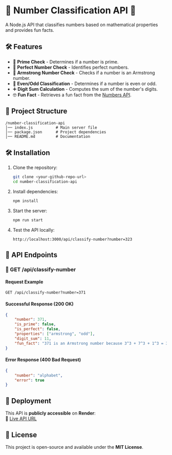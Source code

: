 # 📌 Number Classification API 🚀  
A Node.js API that classifies numbers based on mathematical properties and provides fun facts.

## 🛠 Features
- 🔢 **Prime Check** - Determines if a number is prime.
- 💯 **Perfect Number Check** - Identifies perfect numbers.
- 🎯 **Armstrong Number Check** - Checks if a number is an Armstrong number.
- 🔄 **Even/Odd Classification** - Determines if a number is even or odd.
- ➕ **Digit Sum Calculation** - Computes the sum of the number's digits.
- 🤓 **Fun Fact** - Retrieves a fun fact from the [Numbers API](http://numbersapi.com/).

## 📂 Project Structure
```
/number-classification-api
│── index.js          # Main server file
│── package.json      # Project dependencies
│── README.md         # Documentation
```

## 🛠 Installation
1. Clone the repository:
   ```sh
   git clone <your-github-repo-url>
   cd number-classification-api
   ```

2. Install dependencies:
   ```sh
   npm install
   ```

3. Start the server:
   ```sh
   npm run start 
   ```

4. Test the API locally:
   ```
   http://localhost:3000/api/classify-number?number=323
   ```

## 📡 API Endpoints
### 🔹 GET /api/classify-number
#### Request Example
```
GET /api/classify-number?number=371
```

#### Successful Response (200 OK)
```json
{
    "number": 371,
    "is_prime": false,
    "is_perfect": false,
    "properties": ["armstrong", "odd"],
    "digit_sum": 11,
    "fun_fact": "371 is an Armstrong number because 3^3 + 7^3 + 1^3 = 371"
}
```

#### Error Response (400 Bad Request)
```json
{
    "number": "alphabet",
    "error": true
}
```

## 🚀 Deployment
This API is **publicly accessible** on **Render**:  
🔗 [Live API URL](https://your-api.onrender.com)  

## 📝 License
This project is open-source and available under the **MIT License**.
